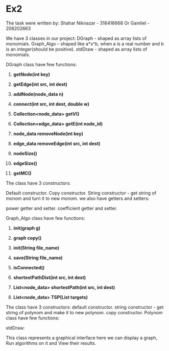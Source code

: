 # Ex2
The task were written by: Shahar Niknazar - 316416668 Or Gamliel - 208202663

We have 3 classes in our project:
DGraph  - shaped as array lists of monomials.
Graph_Algo – shaped like a*x^b, when a is a real number and b is an integer(should be positive).
stdDraw  - shaped as array lists of monomials.



DGraph class have few functions:


1) **getNode(int key)**

2) **getEdge(int src, int dest)**

3) **addNode(node_data n)**

4) **connect(int src, int dest, double w)**

5) **Collection<node_data> getV()** 

6) **Collection<edge_data> getE(int node_id)**

7) **node_data removeNode(int key)**

8) **edge_data removeEdge(int src, int dest)** 

9) **nodeSize()** 

10) **edgeSize()** 

11) **getMC()** 


The class have 3 constructors:

Default constructor.
Copy constructor.
String constructor - get string of monom and turn it to new monom.
we also have getters and setters:

power getter and setter.
coefficient getter and setter.

Graph_Algo class have few functions:

1) **init(graph g)**

2) **graph copy()** 

3) **init(String file_name)** 

4) **save(String file_name)** 

5) **isConnected()** 

6) **shortestPathDist(int src, int dest)** 

7) **List<node_data> shortestPath(int src, int dest)** 

8) **List<node_data> TSP(List<Integer> targets)** 



The class have 3 constructors:
default constructor.
string constructor - get string of polynom and make it to new polynom.
copy constructor.
Polynom class have few functions:



stdDraw:

This class represents a graphical interface here we can display a graph, Run algorithms on it and View their results.

